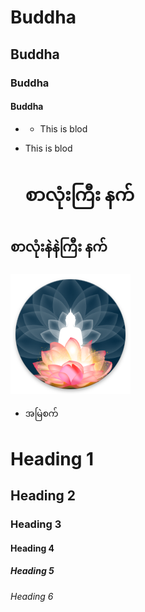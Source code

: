 # Buddha
## Buddha
### Buddha
#### Buddha

* * This is blod
* This is blod

  # စာလုံးကြီး နက်
## စာလုံးနဲနဲကြီး နက်
![](https://github.com/khonsoe/Buddha/blob/main/Buddha%20App%20icon/Buddha4.png)
* အမြဲစက်
# Heading 1
## Heading 2
### Heading 3
#### Heading 4
##### Heading 5
###### Heading 6
